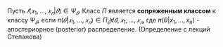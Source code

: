 Пусть $𝑓(𝑥_1, … , 𝑥_𝑛 |𝜃) ∈ Ψ_𝜃$. Класс $\Pi$ является **сопряженным классом** к классу $Ψ_𝜃$, если $π(𝜃|𝑥_1, … , 𝑥_𝑛 ) ∈ \Pi_𝜃 ∀𝜃, 𝑥_1, … , 𝑥_𝑛$, где $\pi(\theta|x_1,…,x_n)$ - апостериорное (posterior) распределение.
(Определение с лекций Степанова)
